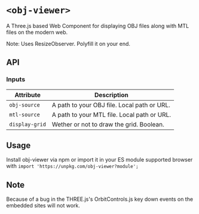 # `<obj-viewer>`

A Three.js based Web Component for displaying OBJ files along with MTL files on the modern web.

Note: Uses ResizeObserver. Polyfill it on your end.

## API

### Inputs

| Attribute | Description |
| --- | --- |
| `obj-source` | A path to your OBJ file. Local path or URL. |
| `mtl-source` | A path to your MTL file. Local path or URL. |
| `display-grid` | Wether or not to draw the grid. Boolean. |

## Usage

Install obj-viewer via npm or import it in your ES module supported browser with `import 'https://unpkg.com/obj-viewer?module';`

## Note

Because of a bug in the THREE.js's OrbitControls.js key down events on the embedded sites will not work.
